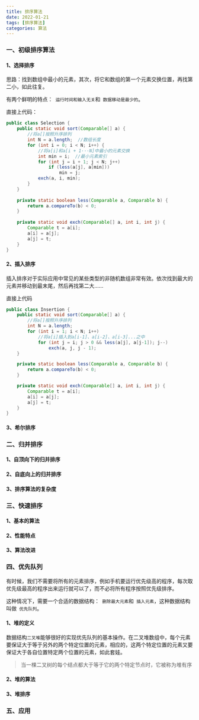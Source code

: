 ```yaml
---
title: 排序算法
date: 2022-01-21
tags: [排序算法]
categories: 算法
---
```




### 一、初级排序算法

#### 1、选择排序

思路：找到数组中最小的元素，其次，将它和数组的第一个元素交换位置，再找第二小，如此往复。

有两个鲜明的特点：` 运行时间和输入无关`和` 数据移动是最少的`。

直接上代码：

```java
public class Selection {
    public static void sort(Comparable[] a) {
        //将a[]按照升序排列
        int N = a.length;  //数组长度
        for (int i = 0; i < N; i++) {
            //将a[i]和a[i + 1···N]中最小的元素交换
            int min = i;  //最小元素索引
            for (int j = i + 1; j < N; j++)
                if (less(a[j], a[min]))
                    min = j;
            exch(a, i, min);
        }
    }
    
    private static boolean less(Comparable a, Comparable b) {
        return a.compareTo(b) < 0;
    }
    
    private static void exch(Comparable[] a, int i, int j) {
        Comparable t = a[i];
        a[i] = a[j];
        a[j] = t;
    }
}
```



#### 2、插入排序

插入排序对于实际应用中常见的某些类型的非随机数组非常有效。依次找到最大的元素并移动到最末尾，然后再找第二大......

直接上代码

```java
public class Insertion {
    public static void sort(Comparable[] a) {
        //将a[]按照升序排列
        int N = a.length;
        for (int i = 1; i < N; i++)
            //将a[i]插入到a[i-1]、a[i-2]、a[i-3]...之中
            for (int j = i; j > 0 && less(a[j], a[j-1]); j--)
                exch(a, j, j - 1);
    }

    private static boolean less(Comparable a, Comparable b) {
        return a.compareTo(b) < 0;
    }

    private static void exch(Comparable[] a, int i, int j) {
        Comparable t = a[i];
        a[i] = a[j];
        a[j] = t;
    }
}
```



#### 3、希尔排序



### 二、归并排序

#### 1、自顶向下的归并排序

#### 2、自底向上的归并排序

#### 3、排序算法的复杂度



### 三、快速排序

#### 1、基本的算法

#### 2、性能特点

#### 3、算法改进



### 四、优先队列

有时候，我们不需要将所有的元素排序，例如手机要运行优先级高的程序，每次取优先级最高的程序出来运行就可以了，而不必将所有程序按照优先级排序。

这种情况下，需要一个合适的数据结构：` 删除最大元素`和` 插入元素`，这种数据结构叫做` 优先队列`。



#### 1、堆的定义

数据结构`二叉堆`能够很好的实现优先队列的基本操作。在二叉堆数组中，每个元素要保证大于等于另外的两个特定位置的元素，相应的，这两个特定位置的元素又要保证大于各自位置特定两个位置的元素，如此套娃。

> 当一棵二叉树的每个结点都大于等于它的两个特定节点时，它被称为堆有序





#### 2、堆的算法

#### 3、堆排序



### 五、应用